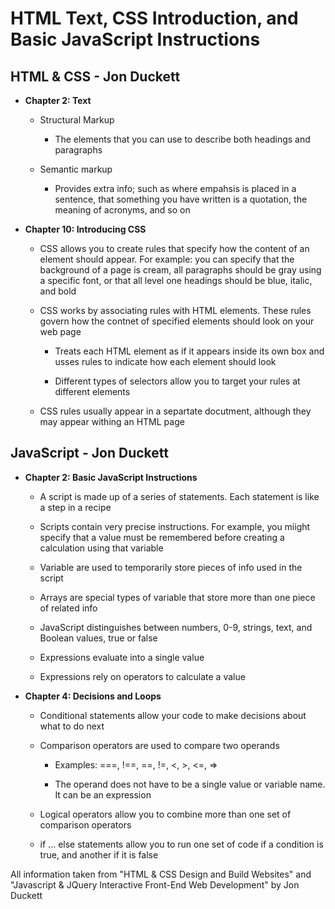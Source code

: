 # HTML Text, CSS Introduction, and Basic JavaScript Instructions

## HTML & CSS - Jon Duckett

- **Chapter 2: Text**

  - Structural Markup

    - The elements that you can use to describe both headings and paragraphs

  - Semantic markup

    - Provides extra info; such as where empahsis is placed in a sentence, that something you have written is a quotation, the meaning of acronyms, and so on

- **Chapter 10: Introducing CSS**

  - CSS allows you to create rules that specify how the content of an element should appear. For example: you can specify that the background of a page is cream, all paragraphs should be gray using a specific font, or that all level one headings should be blue, italic, and bold

  - CSS works by associating rules with HTML elements. These rules govern how the contnet of specified elements should look on your web page

    - Treats each HTML element as if it appears inside its own box and usses rules to indicate how each element should look

    - Different types of selectors allow you to target your rules at different elements
  
  - CSS rules usually appear in a separtate docutment, although they may appear withing an HTML page

## JavaScript - Jon Duckett

- **Chapter 2: Basic JavaScript Instructions**

  - A script is made up of a series of statements. Each statement is like a step in a recipe
  
  - Scripts contain very precise instructions. For example, you miight specify that a value must be remembered before creating a calculation using that variable

  - Variable are used to temporarily store pieces of info used in the script

  - Arrays are special types of variable that store more than one piece of related info

  - JavaScript distinguishes between numbers, 0-9, strings, text, and Boolean values, true or false

  - Expressions evaluate into a single value

  - Expressions rely on operators to calculate a value

- **Chapter 4: Decisions and Loops**

  - Conditional statements allow your code to make decisions about what to do next

  - Comparison operators are used to compare two operands
  
    - Examples: ===, !==, ==, !=, <, >, <=, =>

    - The operand does not have to be a single value or variable name. It can be an expression
  
  - Logical operators allow you to combine more than one set of comparison operators

  - if ... else statements allow you to run one set of code if a condition is true, and another if it is false

All information taken from "HTML & CSS Design and Build Websites" and "Javascript & JQuery Interactive Front-End Web Development" by Jon Duckett
